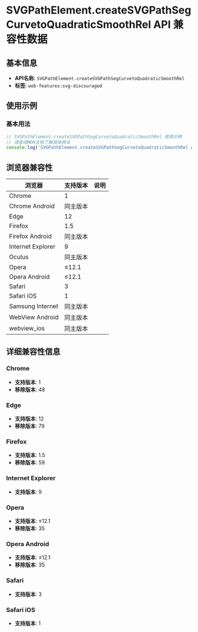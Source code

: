 # SVGPathElement.createSVGPathSegCurvetoQuadraticSmoothRel API 兼容性数据

## 基本信息

- **API名称**: `SVGPathElement.createSVGPathSegCurvetoQuadraticSmoothRel`
- **标签**: `web-features:svg-discouraged`

## 使用示例

### 基本用法

```javascript
// SVGPathElement.createSVGPathSegCurvetoQuadraticSmoothRel 使用示例
// 请查阅MDN文档了解具体用法
console.log('SVGPathElement.createSVGPathSegCurvetoQuadraticSmoothRel API');
```

## 浏览器兼容性

| 浏览器 | 支持版本 | 说明 |
|--------|----------|------|
| Chrome | 1 |  |
| Chrome Android | 同主版本 |  |
| Edge | 12 |  |
| Firefox | 1.5 |  |
| Firefox Android | 同主版本 |  |
| Internet Explorer | 9 |  |
| Oculus | 同主版本 |  |
| Opera | ≤12.1 |  |
| Opera Android | ≤12.1 |  |
| Safari | 3 |  |
| Safari iOS | 1 |  |
| Samsung Internet | 同主版本 |  |
| WebView Android | 同主版本 |  |
| webview_ios | 同主版本 |  |

## 详细兼容性信息

### Chrome

- **支持版本**: 1
- **移除版本**: 48

### Edge

- **支持版本**: 12
- **移除版本**: 79

### Firefox

- **支持版本**: 1.5
- **移除版本**: 59

### Internet Explorer

- **支持版本**: 9

### Opera

- **支持版本**: ≤12.1
- **移除版本**: 35

### Opera Android

- **支持版本**: ≤12.1
- **移除版本**: 35

### Safari

- **支持版本**: 3

### Safari iOS

- **支持版本**: 1

